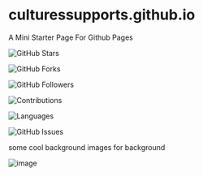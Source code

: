 # culturessupports.github.io

A Mini Starter Page For Github Pages



   ![GitHub Stars](https://img.shields.io/github/stars/username/repo)

   ![GitHub Forks](https://img.shields.io/github/forks/username/repo)
   

   ![GitHub Followers](https://img.shields.io/github/followers/username?label=Followers)
  

   ![Contributions](https://img.shields.io/github/contributors/username/repo)


   ![Languages](https://img.shields.io/github/languages/top/username/repo)


   ![GitHub Issues](https://img.shields.io/github/issues/username/repo)


<p> some cool background images for background </p>


![image](https://github.com/user-attachments/assets/5397d1c6-42d0-4b98-8b4f-fc70b723a67b)
